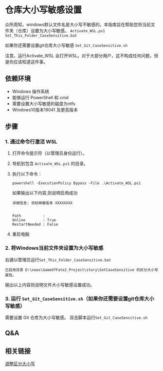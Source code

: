 # 仓库大小写敏感设置

众所周知，windows默认文件名是大小写不敏感的。本指南旨在帮助您将当前文件夹（仓库）设置为大小写敏感。
   `Activate_WSL.ps1`
   `Set_This_Folder_CaseSensitive.bat`

如果你还需要设置git仓库大小写敏感
   `Set_Git_CaseSensitive.sh`

注意。运行Activate_WSL 会打开WSL。对于大部分用户，这不构成任何问题，但是你应该知道这件事。

## 依赖环境

- Windows 操作系统
- 能够运行 PowerShell 和 cmd
- 需要设置大小写敏感的磁盘为ntfs
- Windows10版本19041 及更高版本

## 步骤

### 1. 通过命令行激活 WSL

1. 打开命令提示符（以管理员身份运行）。
2. 导航到包含 `Activate_WSL.ps1` 的目录。
3. 执行以下命令：

   ```shell
   powershell -ExecutionPolicy Bypass -File .\Activate_WSL.ps1
   ```

   如果输出以下内容,则说明启用成功

   ```shell
   详细信息: 目标映像版本 XXXXXXXX


   Path          :
   Online        : True
   RestartNeeded : False
   ```

4. 重启电脑

### 2. 将Windows当前文件夹设置为大小写敏感

右键以管理员运行`Set_This_Folder_CaseSensitive.bat`

   ```shell
   已启用目录 D:\news\GameOfFate2_Project\story\SetCaseSensitive 的区分大小写属性。
   ```

输出以上内容则说明文件大小写敏感设置成功。

### 3. 运行 `Set_Git_CaseSensitive.sh`（如果你还需要设置git仓库大小写敏感）

需要设置 Git 仓库为大小写敏感。
双击脚本运行`Set_Git_CaseSensitive.sh`

## Q&A

## 相关链接

[调整区分大小写](https://learn.microsoft.com/zh-cn/windows/wsl/case-sensitivity#error-access-denied)
